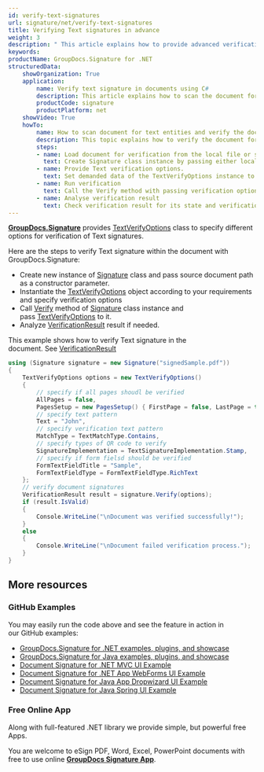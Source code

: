 ```yaml
---
id: verify-text-signatures
url: signature/net/verify-text-signatures
title: Verifying Text signatures in advance
weight: 3
description: " This article explains how to provide advanced verification of Text electronic signatures with GroupDocs.Signature API."
keywords: 
productName: GroupDocs.Signature for .NET
structuredData:
    showOrganization: True
    application:    
        name: Verify text signature in documents using C#    
        description: This article explains how to scan the document for text signatures and provide its verification with C# language and GroupDocs.Signature for .NET APIs
        productCode: signature
        productPlatform: net 
    showVideo: True
    howTo:
        name: How to scan document for text entities and verify the document for specific text signatures conditions using C# 
        description: This topic explains how to verify the document for Text signatures, provide Text elements verification and validation in C#
        steps:
        - name: Load document for verification from the local file or stream.
          text: Create Signature class instance by passing either local or network file path or stream. 
        - name: Provide Text verification options. 
          text: Set demanded data of the TextVerifyOptions instance to specify text content pattern.
        - name: Run verification
          text: Call the Verify method with passing verification options and keep the verification process result.
        - name: Analyse verification result
          text: Check verification result for its state and verification details.
---
```

[**GroupDocs.Signature**](https://products.groupdocs.com/signature/net) provides [TextVerifyOptions](https://apireference.groupdocs.com/net/signature/groupdocs.signature.options/textverifyoptions) class to specify different options for verification of Text signatures.

Here are the steps to verify Text signature within the document with GroupDocs.Signature:

* Create new instance of [Signature](https://reference.groupdocs.com/signature/net/groupdocs.signature/signature) class and pass source document path as a constructor parameter.
* Instantiate the [TextVerifyOptions](https://apireference.groupdocs.com/net/signature/groupdocs.signature.options/textverifyoptions) object according to your requirements and specify verification options
* Call [Verify](https://reference.groupdocs.com/signature/net/groupdocs.signature/signature/verify) method of [Signature](https://reference.groupdocs.com/signature/net/groupdocs.signature/signature) class instance and pass [TextVerifyOptions](https://apireference.groupdocs.com/net/signature/groupdocs.signature.options/textverifyoptions) to it.
* Analyze [VerificationResult](https://apireference.groupdocs.com/net/signature/groupdocs.signature.domain/verificationresult) result if needed.  

This example shows how to verify Text signature in the document. See [VerificationResult](https://apireference.groupdocs.com/net/signature/groupdocs.signature.domain/verificationresult)

```csharp
using (Signature signature = new Signature("signedSample.pdf"))
{
    TextVerifyOptions options = new TextVerifyOptions()
    {
        // specify if all pages shoudl be verified
        AllPages = false,
        PagesSetup = new PagesSetup() { FirstPage = false, LastPage = true, OddPages = false, EvenPages = true },
        // specify text pattern
        Text = "John",
        // specify verification text pattern
        MatchType = TextMatchType.Contains,
        // specify types of QR code to verify
        SignatureImplementation = TextSignatureImplementation.Stamp,
        // specify if form fielsd should be verified
        FormTextFieldTitle = "Sample",
        FormTextFieldType = FormTextFieldType.RichText
    };
    // verify document signatures
    VerificationResult result = signature.Verify(options);
    if (result.IsValid)
    {
        Console.WriteLine("\nDocument was verified successfully!");
    }
    else
    {
        Console.WriteLine("\nDocument failed verification process.");
    }
}
```

## More resources

### GitHub Examples

You may easily run the code above and see the feature in action in our GitHub examples:

* [GroupDocs.Signature for .NET examples, plugins, and showcase](https://github.com/groupdocs-signature/GroupDocs.Signature-for-.NET)
* [GroupDocs.Signature for Java examples, plugins, and showcase](https://github.com/groupdocs-signature/GroupDocs.Signature-for-Java)
* [Document Signature for .NET MVC UI Example](https://github.com/groupdocs-signature/GroupDocs.Signature-for-.NET-MVC)
* [Document Signature for .NET App WebForms UI Example](https://github.com/groupdocs-signature/GroupDocs.Signature-for-.NET-WebForms)
* [Document Signature for Java App Dropwizard UI Example](https://github.com/groupdocs-signature/GroupDocs.Signature-for-Java-Dropwizard)
* [Document Signature for Java Spring UI Example](https://github.com/groupdocs-signature/GroupDocs.Signature-for-Java-Spring)

### Free Online App

Along with full-featured .NET library we provide simple, but powerful free Apps.

You are welcome to eSign PDF, Word, Excel, PowerPoint documents with free to use online **[GroupDocs Signature App](https://products.groupdocs.app/signature)**.
